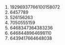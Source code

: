 1. 19296937766100158072
2. 6457789
3. 526156263
4. 7050555159
5. 6468347364383236
6. 6468448964698110
7. 6439417664648038